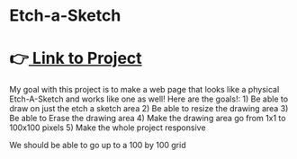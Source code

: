 # Etch-a-Sketch
<h1>👉<a href="https://6autumnleaves.github.io/Etch-a-Sketch/"> Link to Project</a></h1>
My goal with this project is to make a web page that looks like a physical Etch-A-Sketch and works like one as well!
Here are the goals!:
  1) Be able to draw on just the etch a sketch area
  2) Be able to resize the drawing area
  3) Be able to Erase the drawing area
  4) Make the drawing area go from 1x1 to 100x100 pixels
  5) Make the whole project responsive

We should be able to go up to a 100 by 100 grid
